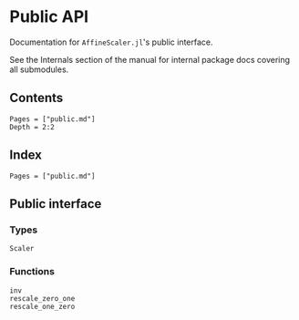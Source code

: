 # Public API

Documentation for `AffineScaler.jl`'s public interface.

See the Internals section of the manual for internal package docs covering all submodules.

## Contents

```@contents
Pages = ["public.md"]
Depth = 2:2
```

## Index

```@index
Pages = ["public.md"]
```

## Public interface

### Types

```@docs
Scaler
```

### Functions

```@docs
inv
rescale_zero_one
rescale_one_zero
```
